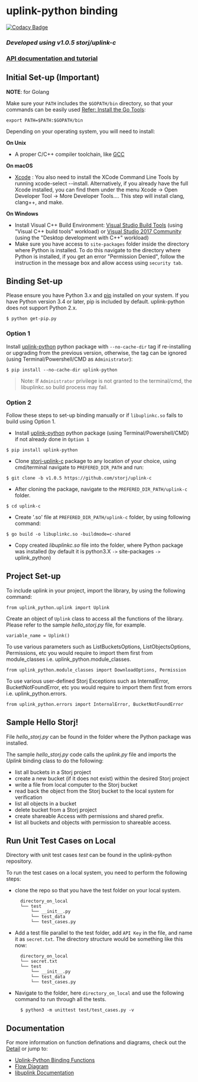 # <b>uplink-python binding</b>

[![Codacy Badge](https://api.codacy.com/project/badge/Grade/aaee609406154b1794061386bb0ca60e)](https://app.codacy.com/gh/storj-thirdparty/uplink-python?utm_source=github.com&utm_medium=referral&utm_content=storj-thirdparty/uplink-python&utm_campaign=Badge_Grade_Dashboard)

### *Developed using v1.0.5 storj/uplink-c*

### [API documentation and tutorial](https://storj-thirdparty.github.io/uplink-python/#/)

## <b>Initial Set-up (Important)</b>

**NOTE**: for Golang

Make sure your `PATH` includes the `$GOPATH/bin` directory, so that your commands can be easily used [Refer: Install the Go Tools](https://golang.org/doc/install):
```
export PATH=$PATH:$GOPATH/bin
```

Depending on your operating system, you will need to install:

**On Unix**
* A proper C/C++ compiler toolchain, like [GCC](https://gcc.gnu.org/)

**On macOS**
* [Xcode](https://developer.apple.com/xcode/download/) : You also need to install the XCode Command Line Tools by running xcode-select --install. Alternatively, if you already have the full Xcode installed, you can find them under the menu Xcode -> Open Developer Tool -> More Developer Tools.... This step will install clang, clang++, and make.

**On Windows**
* Install Visual C++ Build Environment: [Visual Studio Build Tools](https://visualstudio.microsoft.com/thank-you-downloading-visual-studio/?sku=BuildTools) (using "Visual C++ build tools" workload) or [Visual Studio 2017 Community](https://visualstudio.microsoft.com/pl/thank-you-downloading-visual-studio/?sku=Community) (using the "Desktop development with C++" workload)
* Make sure you have access to ```site-packages``` folder inside the directory where Python is installed. To do this navigate to the directory where Python is installed, if you get an error "Permission Denied", follow the instruction in the message box and allow access using ```security tab```.

## <b>Binding Set-up</b>


Please ensure you have Python 3.x and [pip](https://pypi.org/project/pip/) installed on your system. If you have Python version 3.4 or later, pip is included by default. uplink-python does not support Python 2.x.
```
$ python get-pip.py
```

### Option 1

Install [uplink-python](https://pypi.org/project/uplink-python/) python package with ```--no-cache-dir``` tag if re-installing or upgrading from the previous version, otherwise, the tag can be ignored (using Terminal/Powershell/CMD as ```Administrator```):
```
$ pip install --no-cache-dir uplink-python
```
>Note: If ```Administrator``` privilege is not granted to the terminal/cmd, the libuplinkc.so build process may fail.

### Option 2

Follow these steps to set-up binding manually or if ```libuplinkc.so``` fails to build using Option 1.

* Install [uplink-python](https://pypi.org/project/uplink-python/) python package (using Terminal/Powershell/CMD) if not already done in ```Option 1```
```
$ pip install uplink-python
```

* Clone [storj-uplink-c](https://godoc.org/storj.io/storj/lib/uplink) package to any location of your choice, using cmd/terminal navigate to ```PREFERED_DIR_PATH``` and run:
```
$ git clone -b v1.0.5 https://github.com/storj/uplink-c
```

* After cloning the package, navigate to the ```PREFERED_DIR_PATH/uplink-c``` folder.
```
$ cd uplink-c
```

* Create '.so' file at  ```PREFERED_DIR_PATH/uplink-c``` folder, by using following command:
```
$ go build -o libuplinkc.so -buildmode=c-shared
```

* Copy created *libuplinkc.so* file into the folder, where Python package was installed (by default it is python3.X ```->``` site-packages ```->``` uplink_python)


## <b>Project Set-up</b>

To include uplink in your project, import the library, by using the following command:
```
from uplink_python.uplink import Uplink
```
Create an object of ```Uplink``` class to access all the functions of the library. Please refer to the sample *hello_storj.py* file, for example.
```
variable_name = Uplink()
```

To use various parameters such as ListBucketsOptions, ListObjectsOptions, Permissions, etc you would require to import them first from module_classes i.e. uplink_python.module_classes.
```
from uplink_python.module_classes import DownloadOptions, Permission
```

To use various user-defined Storj Exceptions such as InternalError, BucketNotFoundError, etc you would require to import them first from errors i.e. uplink_python.errors.
```
from uplink_python.errors import InternalError, BucketNotFoundError
```

## <b>Sample Hello Storj!</b>

File *hello_storj.py* can be found in the folder where the Python package was installed.

The sample *hello_storj.py* code calls the *uplink.py* file and imports the *Uplink* binding class to do the following:
* list all buckets in a Storj project
* create a new bucket (if it does not exist) within the desired Storj project
* write a file from local computer to the Storj bucket
* read back the object from the Storj bucket to the local system for verification
* list all objects in a bucket
* delete bucket from a Storj project
* create shareable Access with permissions and shared prefix.
* list all buckets and objects with permission to shareable access.

## <b>Run Unit Test Cases on Local</b>

Directory with unit test cases *test* can be found in the uplink-python repository.

To run the test cases on a local system, you need to perform the following steps:
* clone the repo so that you have the test folder on your local system.

        directory_on_local
        └── test
            └── __init__.py
            └── test_data
            └── test_cases.py

* Add a test file parallel to the test folder, add ```API Key``` in the file, and name it as ```secret.txt```. The directory structure would be something like this now:

        directory_on_local
        └── secret.txt
        └── test
            └── __init__.py
            └── test_data
            └── test_cases.py

* Navigate to the folder, here ```directory_on_local``` and use the following command to run through all the tests.


        $ python3 -m unittest test/test_cases.py -v


## <b>Documentation</b>
For more information on function definations and diagrams, check out the [Detail](//github.com/storj-thirdparty/uplink-python/wiki/) or jump to:
* [Uplink-Python Binding Functions](//github.com/storj-thirdparty/uplink-python/wiki/#binding-functions)
* [Flow Diagram](//github.com/storj-thirdparty/uplink-python/wiki/#flow-diagram)
* [libuplink Documentation](https://godoc.org/storj.io/uplink)